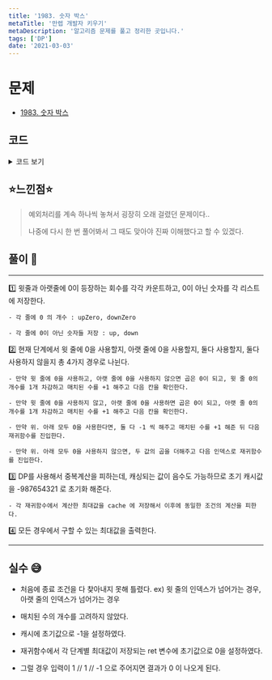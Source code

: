 ```yaml
---
title: '1983. 숫자 박스'
metaTitle: '만렙 개발자 키우기'
metaDescription: '알고리즘 문제를 풀고 정리한 곳입니다.'
tags: ['DP']
date: '2021-03-03'
---
```


# 문제

- [1983. 숫자 박스](https://www.acmicpc.net/problem/1983)

## 코드

<details><summary> 코드 보기 </summary>

```java
import java.io.BufferedReader;
import java.io.IOException;
import java.io.InputStreamReader;
import java.util.*;

public class Q1983 {
    final static int INF = 987654321;
    static int n, upZero = 0, downZero = 0, cache[][][]; // [up idx][down idx][matched]
    static List<Integer> up = new ArrayList<>();
    static List<Integer> down = new ArrayList<>();
    public static void main(String[] args) throws IOException {
        init();
        System.out.println(solution(upZero, downZero, 0, 0, 0));
    }

    private static int solution(int uz, int dz, int ui, int di, int matched) {
        if(matched == n){
            if(uz == 0 && dz == 0 && ui == up.size() && di == down.size())
                return 0;
            else
                return -INF;
        }
        if(ui == up.size()){
            if(uz == n - matched) return 0;
            return -INF;
        }
        if(di == down.size()){
            if(dz == n - matched) return 0;
            return -INF;
        }

        int ret = cache[ui][di][matched];
        if(ret != -INF) return ret;
        ret = -INF;

        // 위에 줄 0, 아래 줄 숫자 사용
        if(uz > 0)
            ret = Math.max(ret, solution(uz - 1, dz, ui, di + 1, matched + 1));

        // 위에 줄 숫자, 아래 줄 0 사용
        if(dz > 0)
            ret = Math.max(ret, solution(uz, dz - 1, ui + 1, di, matched + 1));

        // 위.아래 줄 0 사용
        if(uz > 0 && dz > 0)
            ret = Math.max(ret, solution(uz - 1, dz - 1, ui, di, matched + 1));

        // 위.아래 줄 숫자 사용
        int score = up.get(ui) * down.get(di);
        ret = Math.max(ret, score + solution(uz, dz, ui + 1, di + 1, matched + 1));

        return cache[ui][di][matched] = ret;
    }

    private static void init() throws IOException {
        BufferedReader br = new BufferedReader(new InputStreamReader(System.in));
        n = Integer.parseInt(br.readLine());
        StringTokenizer st;
        st = new StringTokenizer(br.readLine());
        for (int j = 0; j < n; j++) {
            int value = stoi(st.nextToken());
            if(value == 0) upZero += 1;
            else up.add(value);
        }
        st = new StringTokenizer(br.readLine());
        for (int j = 0; j < n; j++) {
            int value = stoi(st.nextToken());
            if(value == 0) downZero += 1;
            else down.add(value);
        }
        cache = new int[up.size() + 1][down.size() + 1][n + 1];
        for (int i = 0; i <= up.size(); i++) {
            for (int j = 0; j <= down.size(); j++) {
                Arrays.fill(cache[i][j], -INF);
            }
        }
    }

    private static Integer stoi(String str) {
        return Integer.parseInt(str);
    }
}
```

</details>

## ⭐️느낀점⭐️

> 예외처리를 계속 하나씩 놓쳐서 굉장히 오래 걸렸던 문제이다..
>
> 나중에 다시 한 번 풀어봐서 그 때도 맞아야 진짜 이해했다고 할 수 있겠다.

## 풀이 📣

<hr/>

1️⃣ 윗줄과 아랫줄에 0이 등장하는 회수를 각각 카운트하고, 0이 아닌 숫자를 각 리스트에 저장한다.

    - 각 줄에 0 의 개수 : upZero, downZero

    - 각 줄에 0이 아닌 숫자들 저장 : up, down

2️⃣ 현재 단계에서 윗 줄에 0을 사용할지, 아랫 줄에 0을 사용할지, 둘다 사용할지, 둘다 사용하지 않을지 총 4가지 경우로 나뉜다.

    - 만약 윗 줄에 0을 사용하고, 아랫 줄에 0을 사용하지 않으면 곱은 0이 되고, 윗 줄 0의 개수를 1개 차감하고 매치된 수를 +1 해주고 다음 칸을 확인한다.

    - 만약 윗 줄에 0을 사용하지 않고, 아랫 줄에 0을 사용하면 곱은 0이 되고, 아랫 줄 0의 개수를 1개 차감하고 매치된 수를 +1 해주고 다음 칸을 확인한다.

    - 만약 위. 아래 모두 0을 사용한다면, 둘 다 -1 씩 해주고 매치된 수를 +1 해준 뒤 다음 재귀함수를 진입한다.

    - 만약 위. 아래 모두 0을 사용하지 않으면, 두 값의 곱을 더해주고 다음 인덱스로 재귀함수를 진입한다.

3️⃣ DP를 사용해서 중복계산을 피하는데, 캐싱되는 값이 음수도 가능하므로 초기 캐시값을 -987654321 로 초기화 해준다.

    - 각 재귀함수에서 계산한 최대값을 cache 에 저장해서 이후에 동일한 조건의 계산을 피한다.

4️⃣ 모든 경우에서 구할 수 있는 최대값을 출력한다.

<hr/>

## 실수 😅

- 처음에 종료 조건을 다 찾아내지 못해 틀렸다. ex) 윗 줄의 인덱스가 넘어가는 경우, 아랫 줄의 인덱스가 넘어가는 경우

- 매치된 수의 개수를 고려하지 않았다.

- 캐시에 초기값으로 -1을 설정하였다.

- 재귀함수에서 각 단계별 최대값이 저장되는 ret 변수에 초기값으로 0을 설정하였다.

- 그럴 경우 입력이 1 // 1 // -1 으로 주어지면 결과가 0 이 나오게 된다.
